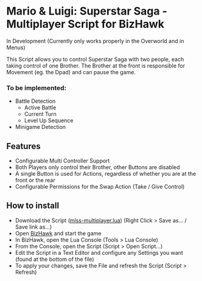 # Mario & Luigi: Superstar Saga - Multiplayer Script for BizHawk

In Development (Currently only works properly in the Overworld and in Menus)

This Script allows you to control Superstar Saga with two people,
each taking control of one Brother. The Brother at the front is responsible for Movement (eg. the Dpad) and can pause the game.

### To be implemented:

- Battle Detection
    - Active Battle
    - Current Turn
    - Level Up Sequence
- Minigame Detection


## Features

- Configurable Multi Controller Support
- Both Players only control their Brother, other Buttons are disabled
- A single Button is used for Actions, regardless of whether you are at the front or the rear
- Configurable Permissions for the Swap Action (Take / Give Control)


## How to install

- Download the Script
([mlss-multiplayer.lua](https://raw.githubusercontent.com/WiggelMc/MLSS-Multiplayer/refs/heads/main/mlss_multiplayer.lua)) (Right Click > Save as... / Save link as...)
- Open [BizHawk](https://tasvideos.org/BizHawk) and start the game
- In BizHawk, open the Lua Console (Tools > Lua Console)
- From the Console, open the Script (Script > Open Script...)
- Edit the Script in a Text Editor and configure any Settings you want (found at the bottom of the file)
- To apply your changes, save the File and refresh the Script (Script > Refresh)
